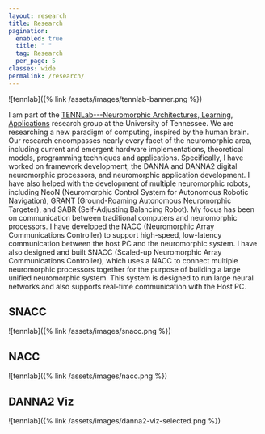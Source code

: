 ```yaml
---
layout: research
title: Research
pagination:
  enabled: true
  title: " "
  tag: Research
  per_page: 5
classes: wide
permalink: /research/
---
```

![tennlab]({% link /assets/images/tennlab-banner.png %})

I am part of the [TENNLab---Neuromorphic Architectures, Learning, Applications](http://neuromorphic.eecs.utk.edu/) research group at the University of Tennessee.
We are researching a new paradigm of computing, inspired by the human brain.
Our research encompasses nearly every facet of the neuromorphic area, including current and emergent hardware implementations, theoretical models, programming techniques and applications.
Specifically, I have worked on framework development, the DANNA and DANNA2 digital neuromorphic processors, and neuromorphic application development.
I have also helped with the development of multiple neuromorphic robots, including NeoN (Neuromorphic Control System for Autonomous Robotic Navigation), GRANT (Ground-Roaming Autonomous Neuromorphic Targeter), and SABR (Self-Adjusting Balancing Robot).
My focus has been on communication between traditional computers and neuromorphic processors.
I have developed the NACC (Neuromorphic Array Communications Controller) to support high-speed, low-latency communication between the host PC and the neuromorphic system.
I have also designed and built SNACC (Scaled-up Neuromorphic Array Communications Controller), which uses a NACC to connect multiple neuromorphic processors together for the purpose of building a large unified neuromorphic system.
This system is designed to run large neural networks and also supports real-time communication with the Host PC.

## SNACC
![tennlab]({% link /assets/images/snacc.png %})

## NACC
![tennlab]({% link /assets/images/nacc.png %})

## DANNA2 Viz
![tennlab]({% link /assets/images/danna2-viz-selected.png %})

